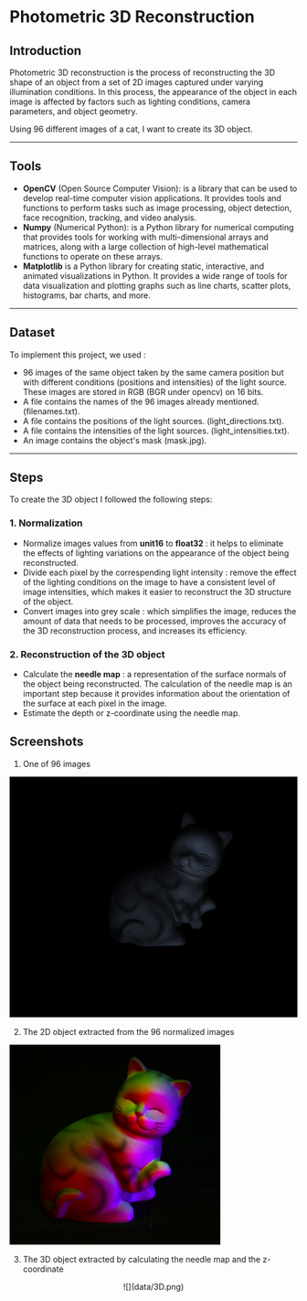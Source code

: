 # **Photometric 3D Reconstruction**

## **Introduction**
Photometric 3D reconstruction is the process of reconstructing the 3D shape of an object from a set of 2D images captured under varying illumination conditions. In this process, the appearance of the object in each image is affected by factors such as lighting conditions, camera parameters, and object geometry. 

Using 96 different images of a cat, I want to create its 3D object.

---

## **Tools**
- **OpenCV** (Open Source Computer Vision): is a library that can be used to develop real-time computer vision applications. It provides tools and functions to perform tasks such as image processing, object detection, face recognition, tracking, and video analysis. 
- **Numpy**  (Numerical Python): is a Python library for numerical computing that provides tools for working with multi-dimensional arrays and matrices, along with a large collection of high-level mathematical functions to operate on these arrays. 
- **Matplotlib** is a Python library for creating static, interactive, and animated visualizations in Python. It provides a wide range of tools for data visualization and plotting graphs such as line charts, scatter plots, histograms, bar charts, and more.
---
## **Dataset**
To implement this project, we used :
- 96 images of the same object taken by the same camera position but with different conditions
(positions and intensities) of the light source. These images are stored in RGB (BGR under
opencv) on 16 bits.
- A file contains the names of the 96 images already mentioned. (filenames.txt).
- A file contains the positions of the light sources. (light_directions.txt).
- A file contains the intensities of the light sources. (light_intensities.txt).
- An image contains the object's mask (mask.jpg).
---

## **Steps**
To create the 3D object I followed the following steps:
### **1. Normalization**
- Normalize images values from **unit16** to **float32** : it helps to eliminate the effects of lighting variations on the appearance of the object being reconstructed.
- Divide each pixel by the correspending light intensity : remove the effect of the lighting conditions on the image to have a consistent level of image intensities, which makes it easier to reconstruct the 3D structure of the object.
- Convert images into grey scale : which simplifies the image, reduces the amount of data that needs to be processed, improves the accuracy of the 3D reconstruction process, and increases its efficiency.
### **2. Reconstruction of the 3D object**
- Calculate the **needle map** : a representation of the surface normals of the object being reconstructed. The calculation of the needle map is an important step because it provides information about the orientation of the surface at each pixel in the image.
- Estimate the depth or z-coordinate using the needle map.

## **Screenshots**
1. One of 96 images

![](data/009.png)

2. The 2D object extracted from the 96 normalized images 

![](data/2D.png)

3. The 3D object extracted by calculating the needle map and the z-coordinate
<p align="center">
![](data/3D.png)
</p>